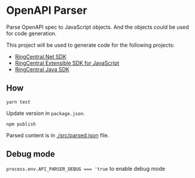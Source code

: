 # OpenAPI Parser

Parse OpenAPI spec to JavaScript objects. And the objects could be used for code generation.

This project will be used to generate code for the following projects:

- [RingCentral.Net SDK](https://github.com/ringcentral/RingCentral.Net)
- [RingCentral Extensible SDK for JavaScript](https://github.com/ringcentral/RingCentral-extensible)
- [RingCentral Java SDK](https://github.com/ringcentral/ringcentral-java)


## How

```
yarn test
```

Update version in `package.json`.

```
npm publish
```

Parsed content is in [./src/parsed.json](./src/parsed.json) file.


## Debug mode

`process.env.API_PARSER_DEBUG === 'true` to enable debug mode
